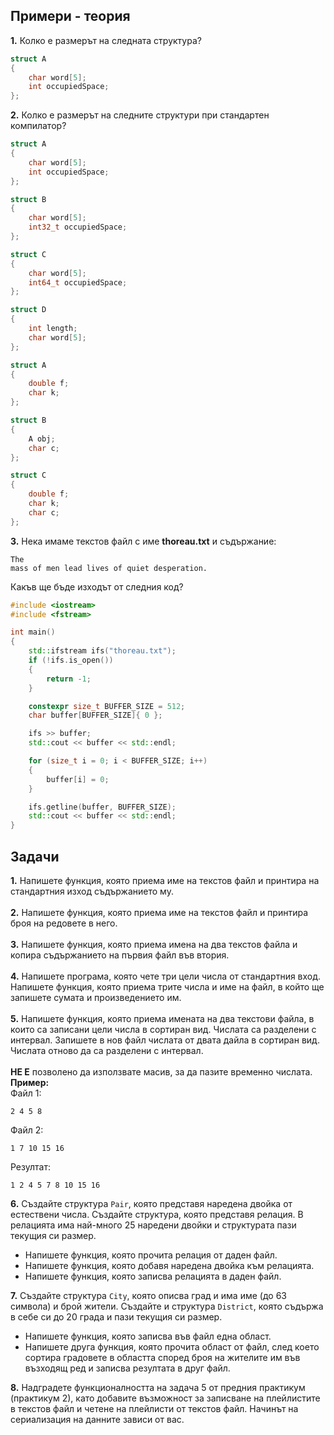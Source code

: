 ## Примери - теория
**1.** Колко е размерът на следната структура?
```c++
struct A
{
	char word[5];
	int occupiedSpace;
};
```
**2.** Колко е размерът на следните структури при стандартен компилатор?
```c++
struct A
{
	char word[5];
	int occupiedSpace;
};

struct B
{
	char word[5];
	int32_t occupiedSpace;
};

struct C
{
	char word[5];
	int64_t occupiedSpace;
};

struct D
{
	int length;
	char word[5];
};
```
```c++
struct A
{
    double f;
    char k;
};

struct B
{
    A obj;
    char c;
};

struct C
{
    double f;
    char k;
    char c;
};
```
**3.** Нека имаме текстов файл с име **thoreau.txt** и съдържание: 
```
The
mass of men lead lives of quiet desperation.
```
Какъв ще бъде изходът от следния код?
```c++
#include <iostream>
#include <fstream>

int main()
{
	std::ifstream ifs("thoreau.txt");
	if (!ifs.is_open())
	{
		return -1;
	}

	constexpr size_t BUFFER_SIZE = 512;
	char buffer[BUFFER_SIZE]{ 0 };

	ifs >> buffer;
	std::cout << buffer << std::endl;

	for (size_t i = 0; i < BUFFER_SIZE; i++)
	{
		buffer[i] = 0;
	}

	ifs.getline(buffer, BUFFER_SIZE);
	std::cout << buffer << std::endl;
}
```
## Задачи
**1.** Напишете функция, която приема име на текстов файл и принтира на стандартния изход съдържанието му. </br></br>
**2.** Напишете функция, която приема име на текстов файл и принтира броя на редовете в него. </br></br>
**3.** Напишете функция, която приема имена на два текстов файла и копира съдържанието на първия файл във втория. </br></br>
**4.** Напишете програма, която чете три цели числа от стандартния вход. Напишете функция, която приема трите числа и име на файл, в който ще запишете сумата и произведението им. </br></br>
**5.** Напишете функция, която приема имената на два текстови файла, в които са записани цели числа в сортиран вид. Числата са разделени с интервал. Запишете в нов файл числата от двата дайла в сортиран вид. Числата отново да са разделени с интервал. </br> </br>
**НЕ Е** позволено да използвате масив, за да пазите временно числата. </br>
**Пример:** </br>
Файл 1:
```
2 4 5 8
```
Файл 2:
```
1 7 10 15 16
```
Резултат:
```
1 2 4 5 7 8 10 15 16
```
**6.** Създайте структура `Pair`, която представя наредена двойка от естествени числа.
Създайте структура, която представя релация. В релацията има най-много 25 наредени двойки и структурата пази текущия си размер.
- Напишете функция, която прочита релация от даден файл.
- Напишете функция, която добавя наредена двойка към релацията.
- Напишете функция, която записва релацията в даден файл.

**7.** Създайте структура `City`, която описва град и има име (до 63 символа) и брой жители. Създайте и структура `District`, която съдържа в себе си до 20 града и пази текущия си размер.
- Напишете функция, която записва във файл една област. 
- Напишете друга функция, която прочита област от файл, след което сортира градовете в областта според броя на жителите им във възходящ ред и записва резултата в друг файл. 

**8.** Надградете функционалността на задача 5 от предния практикум (практикум 2), като добавите възможност за записване на плейлистите в текстов файл и четене на плейлисти от текстов файл. Начинът на сериализация на данните зависи от вас. </br></br>
